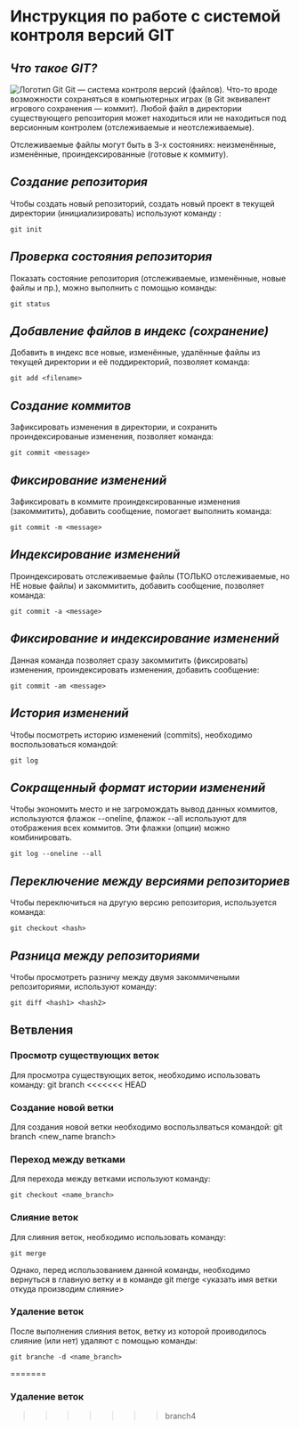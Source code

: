 # **Инструкция по работе с системой контроля версий GIT**

## *Что такое GIT?*

![Логотип Git](LOGO.jpg)
Git — система контроля версий (файлов). Что-то вроде возможности сохраняться в компьютерных играх (в Git эквивалент игрового сохранения — коммит).
Любой файл в директории существующего репозитория может находиться или не находиться под версионным контролем (отслеживаемые и неотслеживаемые).

Отслеживаемые файлы могут быть в 3-х состояниях: неизменённые, изменённые, проиндексированные (готовые к коммиту).

## *Создание репозитория* 

Чтобы создать новый репозиторий, создать новый проект в текущей директории (инициализировать) используют команду :

    git init

## *Проверка состояния репозитория*

Показать состояние репозитория (отслеживаемые, изменённые, новые файлы и пр.), можно выполнить с помощью команды:

    git status

## *Добавление файлов в индекс (сохранение)*

Добавить в индекс все новые, изменённые, удалённые файлы из текущей директории и её поддиректорий, позволяет команда:

    git add <filename>

## *Создание коммитов*
Зафиксировать изменения в директории, и сохранить проиндексированые изменения, позволяет команда:

    git commit <message>

## *Фиксирование изменений*

 Зафиксировать в коммите проиндексированные изменения (закоммитить), добавить сообщение, помогает выполнить команда:

    git commit -m <message>

## *Индексирование изменений*

 Проиндексировать отслеживаемые файлы (ТОЛЬКО отслеживаемые, но НЕ новые файлы) и закоммитить, добавить сообщение, позволяет команда:

    git commit -a <message>

## *Фиксирование и индексирование изменений*

Данная команда позволяет сразу закоммитить (фиксировать) изменения, проиндексировать изменения, добавить сообщение:

    git commit -am <message>
## *История изменений*    

Чтобы посмотреть историю изменений (commits), необходимо воспользоваться командой:

    git log

## *Сокращенный формат истории изменений*

Чтобы экономить место и не загромождать вывод данных коммитов, используются флажок --oneline, флажок --all используют для отображения всех коммитов. Эти флажки (опции) можно комбинировать.

    git log --oneline --all

## *Переключение между версиями репозиториев*

Чтобы переключиться на другую версию репозитория, используется команда:

    git checkout <hash>

 ## *Разница между репозиториями*

 Чтобы просмотреть разничу между двумя закоммичеными репозиториями, используют команду:

    git diff <hash1> <hash2>

## Ветвления

### Просмотр существующих веток

Для просмотра существующих веток, необходимо использовать команду:
     git branch
<<<<<<< HEAD

 ### Создание новой ветки

 Для создания новой ветки необходимо воспользлваться командой:
    git branch <new_name branch>

### Переход между ветками 

Для перехода между ветками используют команду:

    git checkout <name_branch>

### Слияние веток 

Для слияния веток, необходимо использовать команду:

    git merge

Однако, перед использованием данной команды, необходимо вернуться в главную ветку и в команде git merge <указать имя ветки откуда производим слияние>

### Удаление веток 

После выполнения слияния веток, ветку из которой проиводилось слияние (или нет) удаляют с помощью команды:

    git branche -d <name_branch>
    
=======
     
### Удаление веток 
>>>>>>> branch4
